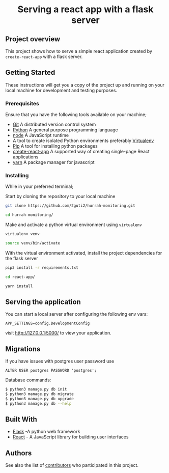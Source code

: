 <h1 align="center">Serving a react app with a flask server</h1>

## Project overview

This project shows how to serve a simple react application created by `create-react-app` with a flask server.

## Getting Started

These instructions will get you a copy of the project up and running on your local machine for development and testing purposes.

### Prerequisites

Ensure that you have the following tools available on your machine;

- [Git](https://git-scm.com/) A distributed version control system
- [Python](https://www.python.org/) A general purpose programming language
- [node](https://nodejs.org/en/) A JavaScript runtime
- A tool to create isolated Python environments preferably [Virtualenv](https://virtualenv.pypa.io/en/stable/)
- [Pip](https://pypi.org/project/pip/) A tool for installing python packages
- [create-react-app](https://create-react-app.dev/) A supported way of creating single-page React applications
- [yarn](https://www.npmjs.com/package/yarn) A package manager for javascript

### Installing

While in your preferred terminal;

Start by cloning the repository to your local machine

```bash
git clone https://github.com/2guti2/hurrah-monitoring.git

cd hurrah-monitoring/
```

Make and activate a python virtual environment using `virtualenv`

```bash
virtualenv venv

source venv/bin/activate
```

With the virtual environment activated, install the project dependencies for the flask server

```bash
pip3 install -r requirements.txt
```

```bash
cd react-app/
```

```bash
yarn install
```

## Serving the application

You can start a local server after configuring the following env vars:

```
APP_SETTINGS=config.DevelopmentConfig
```
visit http://127.0.0.1:5000/ to view your application.

## Migrations

If you have issues with postgres user password use
```  
ALTER USER postgres PASSWORD 'postgres'; 
```

Database commands:

```bash
$ python3 manage.py db init
$ python3 manage.py db migrate
$ python3 manage.py db upgrade
$ python3 manage.py db --help
```

## Built With

- [Flask](http://flask.palletsprojects.com/en/1.1.x/) -A python web framework
- [React](https://reactjs.org/) - A JavaScript library for building user interfaces

## Authors

See also the list of [contributors](https://github.com/learningdollars/sushan-reactapp-flask/graphs/contributors) who participated in this project.
